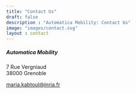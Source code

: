 ```yaml
---
title: "Contact Us"
draft: false
description : "Automatica Mobility: Contact Us"
image: "images/contact.svg"
layout : contact
---
```


##### Automatica Mobility
7 Rue Vergniaud\
38000 Grenoble

maria.kabtoul@inria.fr